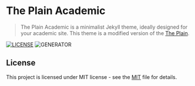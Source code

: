 # The Plain Academic

> The Plain Academic is a minimalist Jekyll theme, ideally designed for your academic site. This theme is a modified version of the [The Plain](https://github.com/heiswayi/the-plain).

[![LICENSE](https://img.shields.io/badge/license-MIT-blue.svg)](LICENSE) ![GENERATOR](https://img.shields.io/badge/made_with-jekyll-blue.svg)

## License

This project is licensed under MIT license - see the [MIT](LICENSE) file for details.
